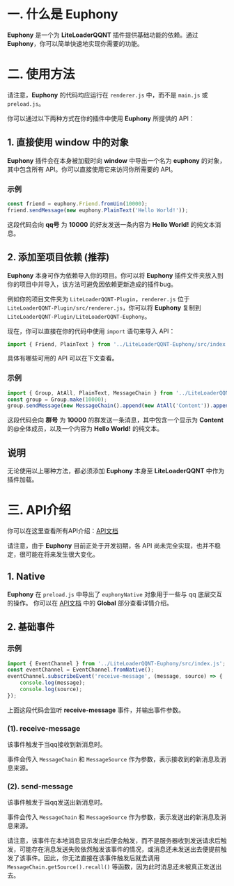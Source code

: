 # 一. 什么是 Euphony
**Euphony** 是一个为 **LiteLoaderQQNT** 插件提供基础功能的依赖。通过 **Euphony**，你可以简单快速地实现你需要的功能。
# 二. 使用方法
请注意，**Euphony** 的代码均应运行在 `renderer.js` 中，而不是 `main.js` 或 `preload.js`。

你可以通过以下两种方式在你的插件中使用 **Euphony** 所提供的 API：
## 1. 直接使用 window 中的对象
**Euphony** 插件会在本身被加载时向 **window** 中导出一个名为 **euphony** 的对象，其中包含所有 API。你可以直接使用它来访问你所需要的 API。
### 示例
```js
const friend = euphony.Friend.fromUin(10000);
friend.sendMessage(new euphony.PlainText('Hello World!'));
```
这段代码会向 **qq号** 为 **10000** 的好友发送一条内容为 **Hello World!** 的纯文本消息。
## 2. 添加至项目依赖 (推荐)
**Euphony** 本身可作为依赖导入你的项目。你可以将 **Euphony** 插件文件夹放入到你的项目中并导入，该方法可避免因依赖更新造成的插件bug。

例如你的项目文件夹为 `LiteLoaderQQNT-Plugin`，`renderer.js` 位于 `LiteLoaderQQNT-Plugin/src/renderer.js`，你可以将 **Euphony** 复制到 `LiteLoaderQQNT-Plugin/LiteLoaderQQNT-Euphony`。

现在，你可以直接在你的代码中使用 `import` 语句来导入 API：
```js
import { Friend, PlainText } from '../LiteLoaderQQNT-Euphony/src/index.js';
```
具体有哪些可用的 API 可以在下文查看。
### 示例
```js
import { Group, AtAll, PlainText, MessageChain } from '../LiteLoaderQQNT-Euphony/src/index.js';
const group = Group.make(10000);
group.sendMessage(new MessageChain().append(new AtAll('Content')).append(new PlainText('Hello World!')));
```
这段代码会向 **群号** 为 **10000** 的群发送一条消息，其中包含一个显示为 **Content** 的@全体成员，以及一个内容为 **Hello World!** 的纯文本。
## 说明
无论使用以上哪种方法，都必须添加 **Euphony** 本身至 **LiteLoaderQQNT** 中作为插件加载。
# 三. API介绍
你可以在这里查看所有API介绍：[API文档](https://xtaw.github.io/LiteLoaderQQNT-Euphony/)

请注意，由于 **Euphony** 目前正处于开发初期，各 API 尚未完全实现，也并不稳定，很可能在将来发生很大变化。
## 1. Native
**Euphony** 在 `preload.js` 中导出了 `euphonyNative` 对象用于一些与 qq 底层交互的操作。
你可以在 [API文档](https://xtaw.github.io/LiteLoaderQQNT-Euphony/) 中的 **Global** 部分查看详情介绍。
## 2. 基础事件
###  示例
```js
import { EventChannel } from '../LiteLoaderQQNT-Euphony/src/index.js';
const eventChannel = EventChannel.fromNative();
eventChannel.subscribeEvent('receive-message', (message, source) => {
    console.log(message);
    console.log(source);
});
```
上面这段代码会监听 **receive-message** 事件，并输出事件参数。
### (1). receive-message
该事件触发于当qq接收到新消息时。

事件会传入 `MessageChain` 和 `MessageSource` 作为参数，表示接收到的新消息及消息来源。
### (2). send-message
该事件触发于当qq发送出新消息时。

事件会传入 `MessageChain` 和 `MessageSource` 作为参数，表示发送出的新消息及消息来源。

请注意，该事件在本地消息显示发出后便会触发，而不是服务器收到发送请求后触发，可能存在消息发送失败依然触发该事件的情况，或消息还未发送出去便提前触发了该事件。因此，你无法直接在该事件触发后就去调用 `MessageChain.getSource().recall()` 等函数，因为此时消息还未被真正发送出去。